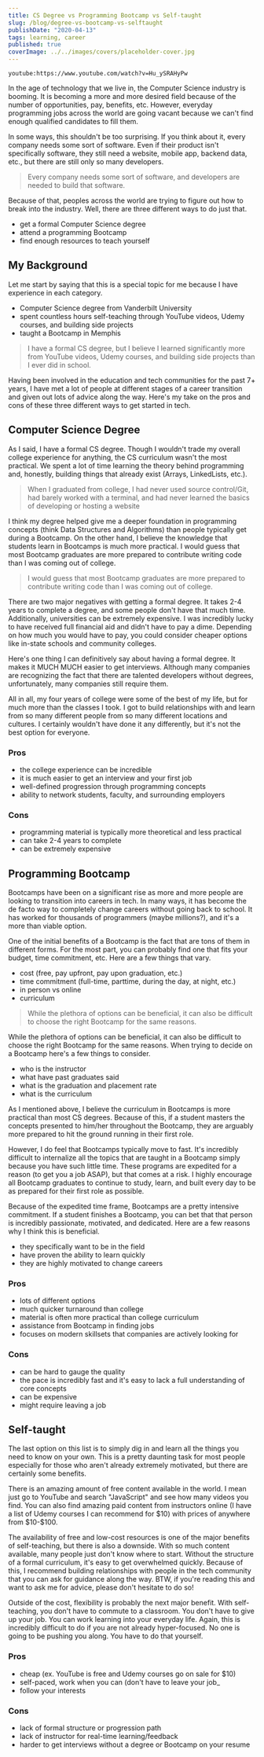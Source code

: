 ```yaml
---
title: CS Degree vs Programming Bootcamp vs Self-taught
slug: /blog/degree-vs-bootcamp-vs-selftaught
publishDate: "2020-04-13"
tags: learning, career
published: true
coverImage: ../../images/covers/placeholder-cover.jpg
---
```


`youtube:https://www.youtube.com/watch?v=Hu_ySRAHyPw`

In the age of technology that we live in, the Computer Science industry is booming. It is becoming a more and more desired field because of the number of opportunities, pay, benefits, etc. However, everyday programming jobs across the world are going vacant because we can't find enough qualified candidates to fill them.

In some ways, this shouldn't be too surprising. If you think about it, every company needs some sort of software. Even if their product isn't specifically software, they still need a website, mobile app, backend data, etc., but there are still only so many developers.

> Every company needs some sort of software, and developers are needed to build that software.

Because of that, peoples across the world are trying to figure out how to break into the industry. Well, there are three different ways to do just that.

- get a formal Computer Science degree
- attend a programming Bootcamp
- find enough resources to teach yourself

## My Background

Let me start by saying that this is a special topic for me because I have experience in each category.

- Computer Science degree from Vanderbilt University
- spent countless hours self-teaching through YouTube videos, Udemy courses, and building side projects
- taught a Bootcamp in Memphis

> I have a formal CS degree, but I believe I learned significantly more from YouTube videos, Udemy courses, and building side projects than I ever did in school.

Having been involved in the education and tech communities for the past 7+ years, I have met a lot of people at different stages of a career transition and given out lots of advice along the way. Here's my take on the pros and cons of these three different ways to get started in tech.

## Computer Science Degree

As I said, I have a formal CS degree. Though I wouldn't trade my overall college experience for anything, the CS curriculum wasn't the most practical. We spent a lot of time learning the theory behind programming and, honestly, building things that already exist (Arrays, LinkedLists, etc.).

> When I graduated from college, I had never used source control/Git, had barely worked with a terminal, and had never learned the basics of developing or hosting a website

I think my degree helped give me a deeper foundation in programming concepts (think Data Structures and Algorithms) than people typically get during a Bootcamp. On the other hand, I believe the knowledge that students learn in Bootcamps is much more practical. I would guess that most Bootcamp graduates are more prepared to contribute writing code than I was coming out of college.

> I would guess that most Bootcamp graduates are more prepared to contribute writing code than I was coming out of college.

There are two major negatives with getting a formal degree. It takes 2-4 years to complete a degree, and some people don't have that much time. Additionally, universities can be extremely expensive. I was incredibly lucky to have received full financial aid and didn't have to pay a dime. Depending on how much you would have to pay, you could consider cheaper options like in-state schools and community colleges.

Here's one thing I can definitively say about having a formal degree. It makes it MUCH MUCH easier to get interviews. Although many companies are recognizing the fact that there are talented developers without degrees, unfortunately, many companies still require them.

All in all, my four years of college were some of the best of my life, but for much more than the classes I took. I got to build relationships with and learn from so many different people from so many different locations and cultures. I certainly wouldn't have done it any differently, but it's not the best option for everyone.

### Pros

- the college experience can be incredible
- it is much easier to get an interview and your first job
- well-defined progression through programming concepts
- ability to network students, faculty, and surrounding employers

### Cons

- programming material is typically more theoretical and less practical
- can take 2-4 years to complete
- can be extremely expensive

## Programming Bootcamp

Bootcamps have been on a significant rise as more and more people are looking to transition into careers in tech. In many ways, it has become the de facto way to completely change careers without going back to school. It has worked for thousands of programmers (maybe millions?), and it's a more than viable option.

One of the initial benefits of a Bootcamp is the fact that are tons of them in different forms. For the most part, you can probably find one that fits your budget, time commitment, etc. Here are a few things that vary.

- cost (free, pay upfront, pay upon graduation, etc.)
- time commitment (full-time, parttime, during the day, at night, etc.)
- in person vs online
- curriculum

> While the plethora of options can be beneficial, it can also be difficult to choose the right Bootcamp for the same reasons.

While the plethora of options can be beneficial, it can also be difficult to choose the right Bootcamp for the same reasons. When trying to decide on a Bootcamp here's a few things to consider.

- who is the instructor
- what have past graduates said
- what is the graduation and placement rate
- what is the curriculum

As I mentioned above, I believe the curriculum in Bootcamps is more practical than most CS degrees. Because of this, if a student masters the concepts presented to him/her throughout the Bootcamp, they are arguably more prepared to hit the ground running in their first role.

However, I do feel that Bootcamps typically move to fast. It's incredibly difficult to internalize all the topics that are taught in a Bootcamp simply because you have such little time. These programs are expedited for a reason (to get you a job ASAP), but that comes at a risk. I highly encourage all Bootcamp graduates to continue to study, learn, and built every day to be as prepared for their first role as possible.

Because of the expedited time frame, Bootcamps are a pretty intensive commitment. If a student finishes a Bootcamp, you can bet that that person is incredibly passionate, motivated, and dedicated. Here are a few reasons why I think this is beneficial.

- they specifically want to be in the field
- have proven the ability to learn quickly
- they are highly motivated to change careers

### Pros

- lots of different options
- much quicker turnaround than college
- material is often more practical than college curriculum
- assistance from Bootcamp in finding jobs
- focuses on modern skillsets that companies are actively looking for

### Cons

- can be hard to gauge the quality
- the pace is incredibly fast and it's easy to lack a full understanding of core concepts
- can be expensive
- might require leaving a job

## Self-taught

The last option on this list is to simply dig in and learn all the things you need to know on your own. This is a pretty daunting task for most people especially for those who aren't already extremely motivated, but there are certainly some benefits.

There is an amazing amount of free content available in the world. I mean just go to YouTube and search "JavaScript" and see how many videos you find. You can also find amazing paid content from instructors online (I have a list of Udemy courses I can recommend for $10) with prices of anywhere from $10-\$100.

The availability of free and low-cost resources is one of the major benefits of self-teaching, but there is also a downside. With so much content available, many people just don't know where to start. Without the structure of a formal curriculum, it's easy to get overwhelmed quickly. Because of this, I recommend building relationships with people in the tech community that you can ask for guidance along the way. BTW, if you're reading this and want to ask me for advice, please don't hesitate to do so!

Outside of the cost, flexibility is probably the next major benefit. With self-teaching, you don't have to commute to a classroom. You don't have to give up your job. You can work learning into your everyday life. Again, this is incredibly difficult to do if you are not already hyper-focused. No one is going to be pushing you along. You have to do that yourself.

### Pros

- cheap (ex. YouTube is free and Udemy courses go on sale for \$10)
- self-paced, work when you can (don't have to leave your job\_
- follow your interests

### Cons

- lack of formal structure or progression path
- lack of instructor for real-time learning/feedback
- harder to get interviews without a degree or Bootcamp on your resume

